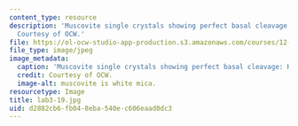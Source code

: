 ```yaml
---
content_type: resource
description: 'Muscovite single crystals showing perfect basal cleavage: KAl2AlSi3O10(OH)2.
  Courtesy of OCW.'
file: https://ol-ocw-studio-app-production.s3.amazonaws.com/courses/12-108-structure-of-earth-materials-fall-2004/d2882cb6fb048eba540ec606eaad0dc3_lab3-19.jpg
file_type: image/jpeg
image_metadata:
  caption: 'Muscovite single crystals showing perfect basal cleavage: KAl2AlSi3O10(OH)2.'
  credit: Courtesy of OCW.
  image-alt: muscovite is white mica.
resourcetype: Image
title: lab3-19.jpg
uid: d2882cb6-fb04-8eba-540e-c606eaad0dc3
---
```


